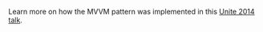 Learn more on how the MVVM pattern was implemented in this [Unite 2014 talk](https://youtu.be/hHI3k4JbRAA).